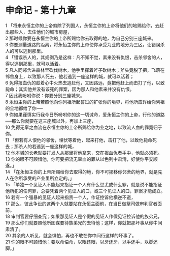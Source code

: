 # 申命记 - 第十九章
  
 1 「将来永恒主你的上帝剪除了列国人，永恒主你的上帝将他们的地赐给你，去赶出那些人，去住他们的城市房屋，  
 2 那时候你要在永恒主你的上帝所赐给你去取得的地，为自己分别三座城来。  
 3 你要测量道路的距离，将永恒主你的上帝使你承受为业的地分为三区，让错误杀人的可以逃到那里。  
 4 「错误杀人的，其规例乃是这样：凡不知不觉，素来没有仇恨，击杀邻舍的人，得以逃到那里，就可以活着。  
 5 凡人同邻舍进森林里砍伐树木，他手里挥着斧子砍树木；斧头竟脱了把，飞落在邻舍身上，以致那人死去，他若逃到一座这样的城，就可以活着；  
 6 免得报血仇的趁着心中火热去追赶他，又因路远，竟把他赶上而击打了他，以致毙命；其实他并没有该死的罪案，因为那人和他素来并没有仇恨。  
 7 因此我吩咐你说：你要分别三座城来。  
 8 永恒主你的上帝若照他向你列祖所起誓过的扩张你的境界，将他所应许给你列祖的全地都给了你──  
 9 你如果谨慎实行我今日所吩咐你的这一切诫命，爱永恒主你的上帝，行他的道路──那么你就要在这三座城以外，再加上三座，  
 10 免得无辜之血流在永恒主你的上帝所赐给你为业之地，以致流人血的罪竟归于你。  
 11 「但若有人恨他的邻舍，埋伏等着他，起来打他，击打了他，以致他毙命死去；那杀人的若逃到一座这样的城，  
 12 他本城的长老就要打发人从那里将他拿来，交在报血仇者手中，他就必须死。  
 13 你的眼不可顾惜他，你可要把流无辜血的罪从以色列中肃清，好使你平安顺遂。」  
 14 「在永恒主你的上帝所赐给你去取得的地，你不可挪移你邻舍的地界，就是先人在你所承受的产业里所立定的。」  
 15 「单独一个见证人不能起来指证一个人有什么愆尤或什么罪，就是说不能指证他所犯的任何罪，总要凭着两个见证人的口，或三个见证人的口，罪案才能成立。  
 16 若有一个强暴的见证人起来指责一个人，作证控诉他横逆不道，  
 17 那么，彼此争讼的这两个人就要站在永恒主面前，在当日做祭司做审判官者面前。  
 18 审判官要仔细查究；如果那见证人是个假的见证人作假见证控诉他的族弟兄，  
 19 那么你们就要照他所图谋要待族弟兄的去待他；这样，你就把那坏事从你中间肃清了。  
 20 其余的人听见，就会惧怕，再也不敢在你中间行这样的坏事了。  
 21 你的眼不可顾惜他；要以命偿命，以眼还眼，以牙还牙，以手还手，以脚还脚。」